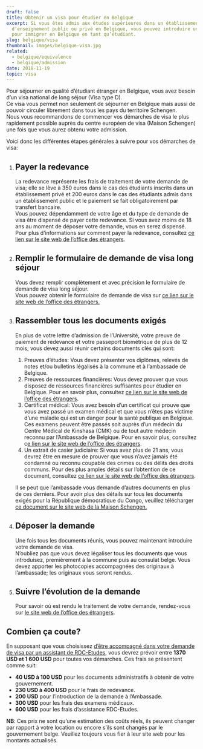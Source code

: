```yaml
---
draft: false
title: Obtenir un visa pour étudier en Belgique
excerpt: Si vous êtes admis aux études supérieures dans un établissement
  d’enseignement public ou privé en Belgique, vous pouvez introduire une demande
  pour immigrer en Belgique en tant qu’étudiant.
slug: belgique/visa
thumbnail: images/belgique-visa.jpg
related:
  - belgique/equivalence
  - belgique/admission
date: 2018-11-19
topic: visa
---
```

Pour séjourner en qualité d’étudiant étranger en Belgique, vous avez besoin d’un visa national de long séjour (Visa type D).\
Ce visa vous permet non seulement de séjourner en Belgique mais aussi de pouvoir circuler librement dans tous les pays du territoire Schengen.\
Nous vous recommandons de commencer vos démarches de visa le plus rapidement possible auprès du centre européen de visa (Maison Schengen) une fois que vous aurez obtenu votre admission.

Voici donc les différentes étapes générales à suivre pour vos démarches de visa:

1. ## Payer la redevance

   La redevance représente les frais de traitement de votre demande de visa; elle se lève à 350 euros dans le cas des étudiants inscrits dans un établissement privé et 200 euros dans le cas des étudiants admis dans un établissement public et le paiement se fait obligatoirement par transfert bancaire.\
   Vous pouvez dépendamment de votre âge et du type de demande de visa être dispensé de payer cette redevance. Si vous avez moins de 18 ans au moment de déposer votre demande, vous en serez dispensé.
   Pour plus d’informations sur comment payer la redevance, consultez [ce lien sur le site web de l’office des étrangers](https://dofi.ibz.be/fr/themes/faq/long-sejour/redevance).
2. ## Remplir le formulaire de demande de visa long séjour

   Vous devez remplir complètement et avec précision le formulaire de demande de visa long séjour.\
   Vous pouvez obtenir le formulaire de demande de visa sur <a href="https://dofi.ibz.be/sites/dvzoe/FR/Documents/Formulaire%20de%20demande%20de%20visa_LS.pdf" target="_blank" rel="nofollow noopener">ce lien sur le site web de l’office des étrangers.</a>
3. ## Rassembler tous les documents exigés

   En plus de votre lettre d’admission de l’Université, votre preuve de paiement de redevance et votre passeport biométrique de plus de 12 mois, vous devez aussi réunir certains documents clés qui sont:

   1. Preuves d’études: Vous devez présenter vos diplômes, relevés de notes et/ou bulletins légalisés à la commune et à l’ambassade de Belgique.
   2. Preuves de ressources financières: Vous devez prouver que vous disposez de ressources financières suffisantes pour étudier en Belgique. Pour en savoir plus, consultez [ce lien sur le site web de l’office des étrangers](https://dofi.ibz.be/fr/themes/ressortissants-dun-pays-tiers/etudes/fiches-pratiques-etudes/moyens-de-subsistance).
   3. Certificat médical: Vous avez besoin d’un certificat qui prouve que vous avez passé un examen médical et que vous n’êtes pas victime d’une maladie qui est un danger pour la santé publique en Belgique. Ces examens peuvent être passés soit auprès d’un médecin du Centre Médical de Kinshasa (CMK) ou de tout autre médecin reconnu par l’Ambassade de Belgique. Pour en savoir plus, consultez c[e lien sur le site web de l’office des étrangers](https://dofi.ibz.be/fr/themes/faq/long-sejour/certificat-medical).
   4. Un extrait de casier judiciaire: Si vous avez plus de 21 ans, vous devrez être en mesure de prouver que vous n’avez jamais été condamné ou reconnu coupable des crimes ou des délits des droits communs. Pour des plus amples détails sur l’obtention de ce document, consultez [ce lien sur le site web de l’office des étrangers](https://dofi.ibz.be/fr/themes/faq/long-sejour/certificat-constatant-labsence-de-condamnations-pour-crimes-ou-delits-de).

   Il se peut que l’ambassade vous demande d’autres documents en plus de ces derniers. Pour avoir plus des détails sur tous les documents exigés pour la République démocratique du Congo, veuillez télécharger <a href="https://www.maisonschengen.eu/sites/default/files/u799/etudes_2018-2019.doc" target="_blank" rel="nofollow noopener">ce document sur le site web de la Maison Schengen.</a>
4. ## Déposer la demande

   Une fois tous les documents réunis, vous pouvez maintenant introduire votre demande de visa.\
   N’oubliez pas que vous devez légaliser tous les documents que vous introduisez, premièrement à la commune puis au consulat belge. Vous devez apporter les photocopies accompagnées des originaux à l’ambassade; les originaux vous seront rendus.
5. ## Suivre l’évolution de la demande

   Pour savoir où est rendu le traitement de votre demande, rendez-vous sur [le site web de l’office des étrangers](https://dofi.ibz.be/fr/themes/faq/visa/ou-en-est-ma-demande-de-visa).

## Combien ça coute?

En supposant que vous choisissez [d’être accompagné dans votre demande de visa par un assistant de RDC-Etudes](/accompagnement), vous devrez prévoir entre **1370 USD et 1 600 USD** pour toutes vos démarches.
Ces frais se présentent comme suit:

* **40 USD à 100 USD** pour les documents administratifs à obtenir de votre gouvernement.
* **230 USD à 400 USD** pour le frais de redevance.
* **200 USD** pour l’introduction de la demande à l’Ambassade.
* **300 USD** pour les frais des examens médicaux.
* **600 USD** pour les frais d’assistance RDC-Etudes.

**NB**: Ces prix ne sont qu’une estimation des coûts réels, ils peuvent changer par rapport à votre location ou encore s’ils sont changés par le gouvernement belge. Veuillez toujours vous fier à leur site web pour les montants actualisés.